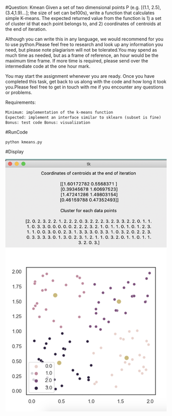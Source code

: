 #Question: Kmean
Given a set of two dimensional points P (e.g. [(1.1, 2.5), (3.4,1.9)...]; the size of set can be100s), write a function that calculates simple K-means. The expected returned value from the function is 1) a set of cluster id that each point belongs to, and 2) coordinates of centroids at the end of iteration.

Although you can write this in any language, we would recommend for you to use python.Please feel free to research and look up any information you need, but please note plagiarism will not be tolerated.You may spend as much time as needed, but as a frame of reference, an hour would be the maximum time frame. If more time is required, please send over the intermediate code at the one hour mark.

You may start the assignment whenever you are ready. Once you have completed this task, get back to us along with the code and how long it took you.Please feel free to get in touch with me if you encounter any questions or problems.

Requirements:

    Minimum: implementation of the k-means function
    Expected: implement an interface similar to sklearn (subset is fine)
    Bonus: test code Bonus: visualization


#RunCode

    python kmeans.py

#Display

![alt text](kmean.png)
